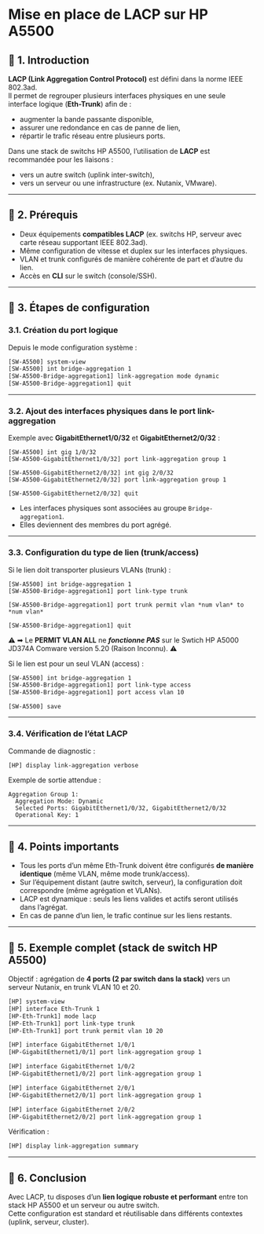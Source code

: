 # Mise en place de LACP sur HP A5500

## 🔹 1. Introduction
**LACP (Link Aggregation Control Protocol)** est défini dans la norme IEEE 802.3ad.  
Il permet de regrouper plusieurs interfaces physiques en une seule interface logique (**Eth-Trunk**) afin de :  
- augmenter la bande passante disponible,  
- assurer une redondance en cas de panne de lien,  
- répartir le trafic réseau entre plusieurs ports.  

Dans une stack de switchs HP A5500, l’utilisation de **LACP** est recommandée pour les liaisons :  
- vers un autre switch (uplink inter-switch),  
- vers un serveur ou une infrastructure (ex. Nutanix, VMware).  

---

## 🔹 2. Prérequis
- Deux équipements **compatibles LACP** (ex. switchs HP, serveur avec carte réseau supportant IEEE 802.3ad).  
- Même configuration de vitesse et duplex sur les interfaces physiques.  
- VLAN et trunk configurés de manière cohérente de part et d’autre du lien.  
- Accès en **CLI** sur le switch (console/SSH).

---

## 🔹 3. Étapes de configuration

### 3.1. Création du port logique 
Depuis le mode configuration système :
```bash
[SW-A5500] system-view
[SW-A5500] int bridge-aggregation 1
[SW-A5500-Bridge-aggregation1] link-aggregation mode dynamic
[SW-A5500-Bridge-aggregation1] quit
```

---

### 3.2. Ajout des interfaces physiques dans le port link-aggregation
Exemple avec **GigabitEthernet1/0/32** et **GigabitEthernet2/0/32** :
```
[SW-A5500] int gig 1/0/32
[SW-A5500-GigabitEthernet1/0/32] port link-aggregation group 1

[SW-A5500-GigabitEthernet2/0/32] int gig 2/0/32
[SW-A5500-GigabitEthernet2/0/32] port link-aggregation group 1

[SW-A5500-GigabitEthernet2/0/32] quit
```

- Les interfaces physiques sont associées au groupe `Bridge-aggregation1`.  
- Elles deviennent des membres du port agrégé.  

---

### 3.3. Configuration du type de lien (trunk/access)
Si le lien doit transporter plusieurs VLANs (trunk) :
```
[SW-A5500] int bridge-aggregation 1
[SW-A5500-Bridge-aggregation1] port link-type trunk

[SW-A5500-Bridge-aggregation1] port trunk permit vlan *num vlan* to *num vlan* 

[SW-A5500-Bridge-aggregation1] quit
```
⚠️ ➡ Le **PERMIT VLAN ALL** ne ***fonctionne PAS*** sur le Swtich HP A5000 JD374A Comware version 5.20 (Raison Inconnu). ⚠️

Si le lien est pour un seul VLAN (access) :
```bash
[SW-A5500] int bridge-aggregation 1
[SW-A5500-Bridge-aggregation1] port link-type access
[SW-A5500-Bridge-aggregation1] port access vlan 10
```

```
[SW-A5500] save
```

---

### 3.4. Vérification de l’état LACP
Commande de diagnostic :
```bash
[HP] display link-aggregation verbose
```

Exemple de sortie attendue :
```
Aggregation Group 1:
  Aggregation Mode: Dynamic
  Selected Ports: GigabitEthernet1/0/32, GigabitEthernet2/0/32
  Operational Key: 1
```

---

## 🔹 4. Points importants
- Tous les ports d’un même Eth-Trunk doivent être configurés **de manière identique** (même VLAN, même mode trunk/access).  
- Sur l’équipement distant (autre switch, serveur), la configuration doit correspondre (même agrégation et VLANs).  
- LACP est dynamique : seuls les liens valides et actifs seront utilisés dans l’agrégat.  
- En cas de panne d’un lien, le trafic continue sur les liens restants.  

---

## 🔹 5. Exemple complet (stack de switch HP A5500)
Objectif : agrégation de **4 ports (2 par switch dans la stack)** vers un serveur Nutanix, en trunk VLAN 10 et 20.  

```bash
[HP] system-view
[HP] interface Eth-Trunk 1
[HP-Eth-Trunk1] mode lacp
[HP-Eth-Trunk1] port link-type trunk
[HP-Eth-Trunk1] port trunk permit vlan 10 20

[HP] interface GigabitEthernet 1/0/1
[HP-GigabitEthernet1/0/1] port link-aggregation group 1

[HP] interface GigabitEthernet 1/0/2
[HP-GigabitEthernet1/0/2] port link-aggregation group 1

[HP] interface GigabitEthernet 2/0/1
[HP-GigabitEthernet2/0/1] port link-aggregation group 1

[HP] interface GigabitEthernet 2/0/2
[HP-GigabitEthernet2/0/2] port link-aggregation group 1
```

Vérification :
```bash
[HP] display link-aggregation summary
```

---

## 🔹 6. Conclusion
Avec LACP, tu disposes d’un **lien logique robuste et performant** entre ton stack HP A5500 et un serveur ou autre switch.  
Cette configuration est standard et réutilisable dans différents contextes (uplink, serveur, cluster).  
